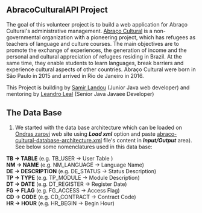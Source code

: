 ## AbracoCulturalAPI Project
The goal of this volunteer project is to build a web application for Abraço Cultural's administrative management.
[Abraço Cultural](www.abracocultural.com.br) is a non-governmental organization with a pioneering project, which has refugees as teachers of language and culture courses. The main objectives are to promote the exchange of experiences, the generation of income and the personal and cultural appreciation of refugees residing in Brazil. At the same time, they enable students to learn languages, break barriers and experience cultural aspects of other countries. Abraço Cultural were born in São Paulo in 2015 and arrived in Rio de Janeiro in 2016.

This Project is building by [Samir Landou](https://www.linkedin.com/in/samir-landou-42661719a) (Junior Java web developer) and mentoring by [Leandro Leal](https://www.linkedin.com/in/leandro-l-25b113a) (Senior Java Javaee Developer)

## The Data Base
1. We started with the data base architecture which can be loaded on [Ondras zarovi](https://ondras.zarovi.cz/sql/demo/) web site using **_Load xml_** option and paste [abraco-cultural-database-architecture.xml](/build/abraco-cultural-database-architecture.xml) file's content in **_Input/Output_** area).<br/>
See below some nomenclatures used in this data base: <br/>

**TB -> TABLE** (e.g. TB_USER -> User Table ) <br/>
**NM -> NAME** (e.g. NM_LANGUAGE -> Language Name)  <br/>
**DE -> DESCRIPTION** (e.g. DE_STATUS -> Status Description) <br/>
**TP -> TYPE** (e.g. TP_MODULE -> Module Description)  <br/>
**DT -> DATE** (e.g. DT_REGISTER -> Register Date)  <br/>
**FG -> FLAG** (e.g. FG_ACCESS -> Access Flag)  <br/>
**CD -> CODE** (e.g. CD_CONTRACT -> Contract Code)  <br/>
**HR -> HOUR** (e.g. HR_BEGIN -> Begin Hour)  <br/>


